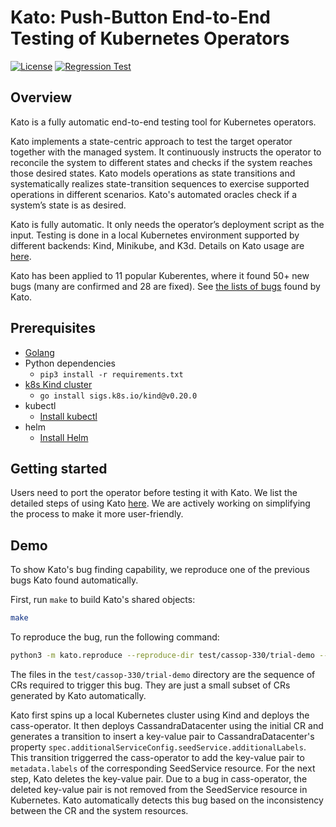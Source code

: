 # Kato: Push-Button End-to-End Testing of Kubernetes Operators
[![License](https://img.shields.io/badge/License-Apache_2.0-blue.svg)](https://opensource.org/licenses/Apache-2.0)
[![Regression Test](https://github.com/xlab-uiuc/kato/actions/workflows/unittest.yaml/badge.svg)](https://github.com/xlab-uiuc/kato/actions/workflows/unittest.yaml)


## Overview

Kato is a fully automatic end-to-end testing tool for Kubernetes operators. 

Kato implements a state-centric approach to test the target operator together with the managed system. 
It continuously instructs the operator to reconcile the system to different states and checks if the system reaches those desired states. 
Kato models operations as state transitions and systematically realizes state-transition sequences to exercise supported operations in different scenarios. 
Kato's automated oracles check if a system’s state is as desired. 

Kato is fully automatic. 
It only needs the operator’s deployment script as the input. 
Testing is done in a local Kubernetes environment supported by different backends: Kind, Minikube, and K3d. 
Details on Kato usage are [here](docs/port.md).

Kato has been applied to 11 popular Kuberentes, where it found 50+ new bugs 
(many are confirmed and 28 are fixed).
See [the lists of bugs](bugs.md) found by Kato.

## Prerequisites
- [Golang](https://go.dev/doc/install)
- Python dependencies
    - `pip3 install -r requirements.txt`
- [k8s Kind cluster](https://kind.sigs.k8s.io/)  
    - `go install sigs.k8s.io/kind@v0.20.0`
- kubectl
    - [Install kubectl](https://kubernetes.io/docs/tasks/tools/install-kubectl-linux/)
- helm
    - [Install Helm](https://helm.sh/docs/intro/install/)

## Getting started

Users need to port the operator before testing it with Kato.
We list the detailed steps of using Kato [here](docs/port.md).
We are actively working on simplifying the process to make it more user-friendly.

## Demo
To show Kato's bug finding capability, we reproduce one of the previous bugs Kato found automatically.

First, run `make` to build Kato's shared objects:
```sh
make
```

To reproduce the bug, run the following command:
```sh
python3 -m kato.reproduce --reproduce-dir test/cassop-330/trial-demo --config data/cass-operator/config.json
```
The files in the `test/cassop-330/trial-demo` directory are the sequence of CRs required to trigger
  this bug.
They are just a small subset of CRs generated by Kato automatically.

Kato first spins up a local Kubernetes cluster using Kind and deploys the cass-operator.
It then deploys CassandraDatacenter using the initial CR and 
  generates a transition to insert a key-value pair to CassandraDatacenter's property
  `spec.additionalServiceConfig.seedService.additionalLabels`.
This transition triggerred the cass-operator to add the key-value pair to `metadata.labels` of 
  the corresponding SeedService resource.
For the next step, Kato deletes the key-value pair. 
Due to a bug in cass-operator, the deleted key-value pair
  is not removed from the SeedService resource in Kubernetes.
Kato automatically detects this bug based on the inconsistency between the CR and the system resources.
